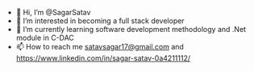- 👋 Hi, I’m @SagarSatav
- 👀 I’m interested in becoming a full stack developer
- 🌱 I’m currently learning software development methodology and .Net module in C-DAC
- 📫 How to reach me satavsagar17@gmail.com and https://www.linkedin.com/in/sagar-satav-0a4211112/

<!---
SagarSatav/SagarSatav is a ✨ special ✨ repository because its `README.md` (this file) appears on your GitHub profile.

